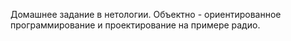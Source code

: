 Домашнее задание в нетологии. Объектно - ориентированное программирование и проектирование на примере радио.